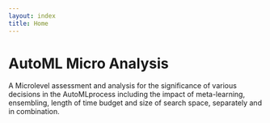 ```yaml
---
layout: index
title: Home
---
```


# AutoML Micro Analysis
A Microlevel assessment and analysis for the significance of various decisions in the AutoMLprocess including the impact of meta-learning,
ensembling, length of time budget and size of search space, separately and in combination.
